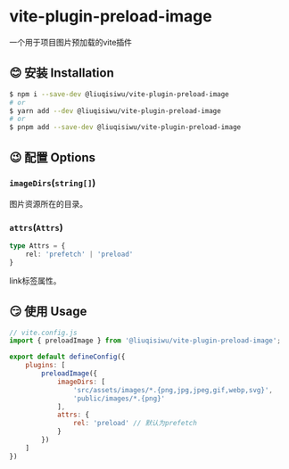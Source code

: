 # vite-plugin-preload-image

一个用于项目图片预加载的vite插件

## 😊 安装 Installation
```bash
$ npm i --save-dev @liuqisiwu/vite-plugin-preload-image
# or
$ yarn add --dev @liuqisiwu/vite-plugin-preload-image
# or
$ pnpm add --save-dev @liuqisiwu/vite-plugin-preload-image
```

## 😉 配置 Options

### `imageDirs`(`string[]`)
图片资源所在的目录。

### `attrs`(`Attrs`)
```ts
type Attrs = {
    rel: 'prefetch' | 'preload'
}   
```
link标签属性。

## 😏 使用 Usage

```js
// vite.config.js
import { preloadImage } from '@liuqisiwu/vite-plugin-preload-image';

export default defineConfig({
    plugins: [
        preloadImage({
            imageDirs: [
                'src/assets/images/*.{png,jpg,jpeg,gif,webp,svg}',
                'public/images/*.{png}'
            ],
            attrs: {
                rel: 'preload' // 默认为prefetch
            }
        })
    ]
})
```
